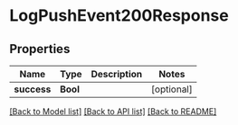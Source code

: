 # LogPushEvent200Response

## Properties
Name | Type | Description | Notes
------------ | ------------- | ------------- | -------------
**success** | **Bool** |  | [optional] 

[[Back to Model list]](../README.md#documentation-for-models) [[Back to API list]](../README.md#documentation-for-api-endpoints) [[Back to README]](../README.md)


